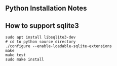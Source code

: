 Python Installation Notes
-------------------------
## How to support sqlite3
```shell
sudo apt install libsqlite3-dev
# cd to python source directory
./configure --enable-loadable-sqlite-extensions
make
make test
sudo make install
```
